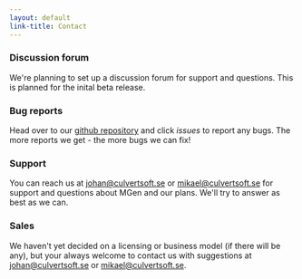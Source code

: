 ```yaml
---
layout: default
link-title: Contact
---
```


### Discussion forum <a name="c">&nbsp;</a>

We're planning to set up a discussion forum for support and questions. This is planned for the inital beta release.


### Bug reports <a name="c">&nbsp;</a>

Head over to our [github repository](https://github.com/culvertsoft/mgen) and click *issues* to report any bugs. The more reports we get - the more bugs we can fix!


### Support <a name="a">&nbsp;</a>

You can reach us at johan@culvertsoft.se or mikael@culvertsoft.se for support and questions about MGen and our plans. We'll try to answer as best as we can.


### Sales <a name="b">&nbsp;</a>

We haven't yet decided on a licensing or business model (if there will be any), but your always welcome to contact us with suggestions at johan@culvertsoft.se or mikael@culvertsoft.se.
